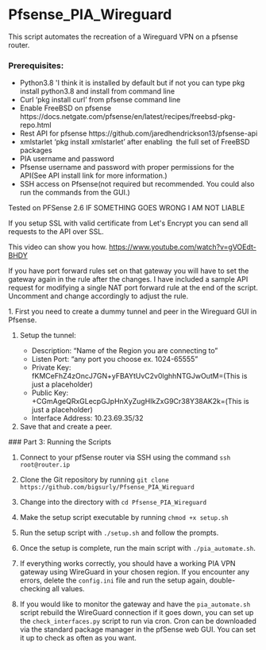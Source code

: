<!DOCTYPE html>
<html>
<head>
	<title>Pfsense_PIA_Wireguard</title>
</head>
<body>
	<h1>Pfsense_PIA_Wireguard</h1>
	<p>This script automates the recreation of a Wireguard VPN on a pfsense router.</p>
	<h3>Prerequisites:</h3>
	<ul>
		<li>Python3.8 'I think it is installed by default but if not you can type pkg install python3.8 and install from command line</li>
		<li>Curl ‘pkg install curl’ from pfsense command line</li>
		<li>Enable FreeBSD on pfsense https://docs.netgate.com/pfsense/en/latest/recipes/freebsd-pkg-repo.html</li>
		<li>Rest API for pfsense https://github.com/jaredhendrickson13/pfsense-api</li>
		<li>xmlstarlet ‘pkg install xmlstarlet’ after enabling  the full set of FreeBSD packages</li>
		<li>PIA username and password</li>
		<li>Pfsense username and password with proper permissions for the API(See API install link for more information.)</li>
		<li>SSH access on Pfsense(not required but recommended. You could also run the commands from the GUI.)</li>
	</ul>
	<p>Tested on PFSense 2.6 IF SOMETHING GOES WRONG I AM NOT LIABLE</p>
	<p>If you setup SSL with valid certificate from Let's Encrypt you can send all requests to the API over SSL.</p>
	<p>This video can show you how. <a href="https://www.youtube.com/watch?v=gVOEdt-BHDY">https://www.youtube.com/watch?v=gVOEdt-BHDY</a></p>
	<p>If you have port forward rules set on that gateway you will have to set the gateway again in the rule after the changes. I have included a sample API request for modifying a single NAT port forward rule at the end of the script. Uncomment and change accordingly to adjust the rule.</p>
	<p>1. First you need to create a dummy tunnel and peer in the Wireguard GUI in Pfsense.</p>
	<ol>
		<li>Setup the tunnel:</li>
		<ul>
			<li>Description: “Name of the Region you are connecting to”</li>
			<li>Listen Port: “any port you choose ex. 1024-65555”</li>
			<li>Private Key: fKMCeFhZ4zOncJ7GN+yFBAYtUvC2v0lghhNTGJwOutM=(This is just a placeholder)</li>
			<li>Public Key: +CGmAgeQRxGLecpGJpHnXyZugHIkZxG9Cr38Y38AK2k=(This is just a placeholder)</li>
			<li>Interface Address: 10.23.69.35/32</li>
		</ul>
		<li>Save that and create a peer.</li>
	</ol>
</body>
</html>
### Part 3: Running the Scripts

1. Connect to your pfSense router via SSH using the command `ssh root@router.ip`

2. Clone the Git repository by running `git clone https://github.com/bigsurly/Pfsense_PIA_Wireguard`

3. Change into the directory with `cd Pfsense_PIA_Wireguard`

4. Make the setup script executable by running `chmod +x setup.sh`

5. Run the setup script with `./setup.sh` and follow the prompts.

6. Once the setup is complete, run the main script with `./pia_automate.sh`.

7. If everything works correctly, you should have a working PIA VPN gateway using WireGuard in your chosen region. If you encounter any errors, delete the `config.ini` file and run the setup again, double-checking all values.

8. If you would like to monitor the gateway and have the `pia_automate.sh` script rebuild the WireGuard connection if it goes down, you can set up the `check_interfaces.py` script to run via cron. Cron can be downloaded via the standard package manager in the pfSense web GUI. You can set it up to check as often as you want.

